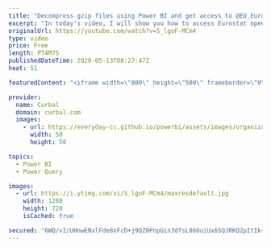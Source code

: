 ```yaml
---
title: "Decompress gzip files using Power BI and get access to @EU_Eurostat data."
excerpt: "In today's video, I will show you how to access Eurostat open data using power bi.  Most data is stored in gzip files and you need to know how to decompress gzip files to be able to get the data. I will show you two methods in this video.  Link to Eurostat data portal: https://ec.europa.eu/eurostat/data/database?node_code=demo_gind"
originalUrl: https://youtube.com/watch?v=S_lgoF-MCm4
type: video
price: Free
length: PT4M7S
publishedDateTime: 2020-05-13T08:27:47Z
heat: 51

featuredContent: "<iframe width=\"800\" height=\"500\" frameborder=\"0\" src=\"https://www.youtube.com/embed/S_lgoF-MCm4\" allow=\"accelerometer; autoplay; encrypted-media; gyroscope; picture-in-picture\" allowfullscreen></iframe>"

provider:
  name: Curbal
  domain: curbal.com
  images:
    - url: https://everyday-cc.github.io/powerbi/assets/images/organizations/curbal.com-50x50.jpg
      width: 50
      height: 50

topics:
  - Power BI
  - Power Query

images:
  - url: https://i.ytimg.com/vi/S_lgoF-MCm4/maxresdefault.jpg
    width: 1280
    height: 720
    isCached: true

secured: "6WQ/v2/UHnwENxlFde8xFcD+j9QZ0PnpGin3dfsL06OuiUx6SQJRKQ2pItIk+lYtJQSsi3aq0mq2oeB/CTvwHtGb9tahc2YKZI1ymOiv+gXvaoo3jNI1pD+d902zwS1RLPSGVaP0dsxt9tMVkT15swSE8M/C9ZqfK8heTwnE7aLLamOckOEEn9clQdBk5jwKsOexa4wOWaLWGrPK9djw/CimqLACj0XRPMCDhrl+dnCHTw2Yzqb3DpK3XEMEpgYcEhiC45gCMCuxqyosBJqY1hEp+t0MK3bSqN1Xcfq2P7iaiXPRO5ZovORjXvPxYclM5xYrPVCZwXvSev2bLPE7pLaw8v/SoWU/aSxsOsSi3g0QfLttYKsyeh9USaEspYzOxeWwGJ4MTNVo6OjC71YhxxC3YMw5Ij4QDnIa38O2tEQ=;8HCkSDkoLIgKRKWfPRa3Dg=="
---
```


